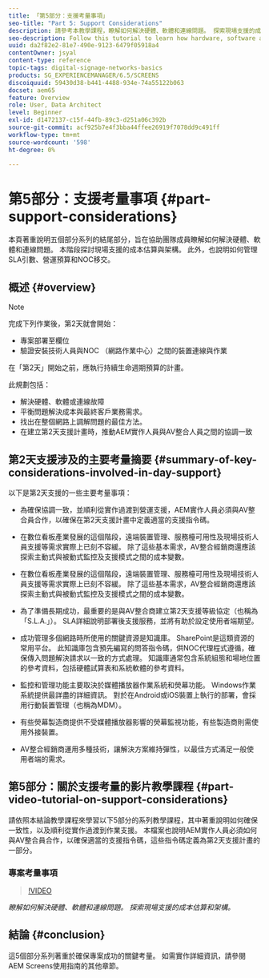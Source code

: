 ```yaml
---
title: 「第5部分：支援考量事項」
seo-title: "Part 5: Support Considerations"
description: 請參考本教學課程，瞭解如何解決硬體、軟體和連線問題。 探索現場支援的成本估算和架構。 此外，瞭解如何管理SLA引數、營運預算和NOC移交。
seo-description: Follow this tutorial to learn how hardware, software and connectivity issues are addressed. Explore cost estimations and frameworks for onsite support. Additionally learn how SLA parameters, operational budgets, and NOC handoffs are managed.
uuid: da2f82e2-81e7-490e-9123-6479f05918a4
contentOwner: jsyal
content-type: reference
topic-tags: digital-signage-networks-basics
products: SG_EXPERIENCEMANAGER/6.5/SCREENS
discoiquuid: 59430d38-b441-4488-934e-74a55122b063
docset: aem65
feature: Overview
role: User, Data Architect
level: Beginner
exl-id: d1472137-c15f-44fb-89c3-d251a06c392b
source-git-commit: acf925b7e4f3bba44ffee26919f7078dd9c491ff
workflow-type: tm+mt
source-wordcount: '598'
ht-degree: 0%

---
```


# 第5部分：支援考量事項 {#part-support-considerations}

本頁著重說明五個部分系列的結尾部分，旨在協助團隊成員瞭解如何解決硬體、軟體和連線問題。 本階段探討現場支援的成本估算與架構。 此外，也說明如何管理SLA引數、營運預算和NOC移交。

## 概述 {#overview}

>[!NOTE]
>
>完成下列作業後，第2天就會開始：
>
>* 專案部署至欄位
>* 驗證安裝技術人員與NOC （網路作業中心）之間的裝置連線與作業
>
>在「第2天」開始之前，應執行持續生命週期預算的計畫。

此規劃包括：

* 解決硬體、軟體或連線故障
* 平衡問題解決成本與最終客戶業務需求。
* 找出在整個網路上調解問題的最佳方法。
* 在建立第2天支援計畫時，推動AEM實作人員與AV整合人員之間的協調一致

## 第2天支援涉及的主要考量摘要 {#summary-of-key-considerations-involved-in-day-support}

以下是第2天支援的一些主要考量事項：

* 為確保協調一致，並順利從實作過渡到營運支援，AEM實作人員必須與AV整合員合作，以確保在第2天支援計畫中定義適當的支援指令碼。
* 在數位看板產業發展的這個階段，遠端裝置管理、服務檯可用性及現場技術人員支援等需求實際上已刻不容緩。 除了這些基本需求，AV整合經銷商還應該探索主動式與被動式監控及支援模式之間的成本變數。

* 在數位看板產業發展的這個階段，遠端裝置管理、服務檯可用性及現場技術人員支援等需求實際上已刻不容緩。 除了這些基本需求，AV整合經銷商還應該探索主動式與被動式監控及支援模式之間的成本變數。
* 為了準備長期成功，最重要的是與AV整合商建立第2天支援等級協定（也稱為「S.L.A.」）。 SLA詳細說明部署後支援服務，並將有助於設定使用者端期望。
* 成功管理多個網路時所使用的關鍵資源是知識庫。 SharePoint是這類資源的常用平台。 此知識庫包含預先編寫的問答指令碼，供NOC代理程式遵循，確保傳入問題解決請求以一致的方式處理。 知識庫通常包含系統組態和場地位置的參考資料，包括硬體試算表和系統軟體的參考資料。
* 監控和管理功能主要取決於媒體播放器作業系統和熒幕功能。 Windows作業系統提供最詳盡的詳細資訊。 對於在Android或iOS裝置上執行的部署，會採用行動裝置管理（也稱為MDM）。
* 有些熒幕製造商提供不受媒體播放器影響的熒幕監視功能，有些製造商則需使用外接裝置。
* AV整合經銷商運用多種技術，讓解決方案維持彈性，以最佳方式滿足一般使用者端的需求。

## 第5部分：關於支援考量的影片教學課程 {#part-video-tutorial-on-support-considerations}

請依照本結論教學課程來學習以下5部分的系列教學課程，其中著重說明如何確保一致性，以及順利從實作過渡到作業支援。 本檔案也說明AEM實作人員必須如何與AV整合員合作，以確保適當的支援指令碼，這些指令碼定義為第2天支援計畫的一部分。

### 專案考量事項

>[!VIDEO](https://video.tv.adobe.com/v/28383)

*瞭解如何解決硬體、軟體和連線問題。 探索現場支援的成本估算和架構。*

## 結論 {#conclusion}

這5個部分系列著重於確保專案成功的關鍵考量。 如需實作詳細資訊，請參閱AEM Screens使用指南的其他章節。
